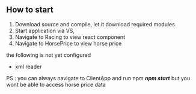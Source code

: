 
## How to start
1. Download source and compile, let it download required modules
2. Start application via VS, 
3. Navigate to Racing  to view react component
4. Navigate to HorsePrice to view horse price

the following is not yet configured
- xml reader

PS : you can always navigate to ClientApp and run npm  ***npm start*** but you wont be able to access horse price data


